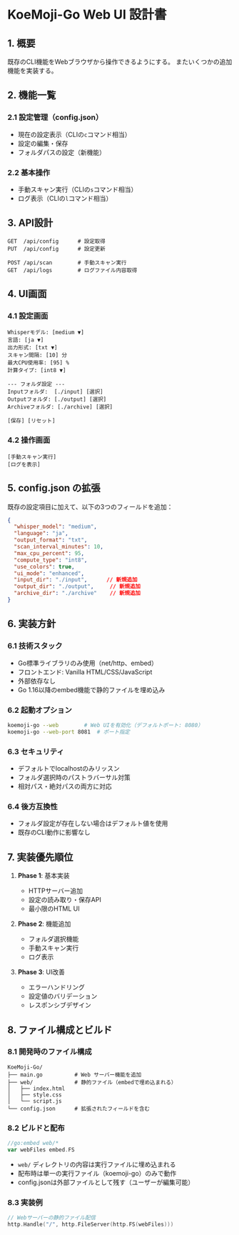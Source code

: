 # KoeMoji-Go Web UI 設計書

## 1. 概要
既存のCLI機能をWebブラウザから操作できるようにする。
またいくつかの追加機能を実装する。

## 2. 機能一覧

### 2.1 設定管理（config.json）
- 現在の設定表示（CLIの`c`コマンド相当）
- 設定の編集・保存
- フォルダパスの設定（新機能）

### 2.2 基本操作
- 手動スキャン実行（CLIの`s`コマンド相当）
- ログ表示（CLIの`l`コマンド相当）

## 3. API設計

```
GET  /api/config      # 設定取得
PUT  /api/config      # 設定更新

POST /api/scan        # 手動スキャン実行
GET  /api/logs        # ログファイル内容取得
```

## 4. UI画面

### 4.1 設定画面
```
Whisperモデル: [medium ▼]
言語: [ja ▼]
出力形式: [txt ▼]
スキャン間隔: [10] 分
最大CPU使用率: [95] %
計算タイプ: [int8 ▼]

--- フォルダ設定 ---
Inputフォルダ:  [./input] [選択]
Outputフォルダ: [./output] [選択]
Archiveフォルダ: [./archive] [選択]

[保存] [リセット]
```

### 4.2 操作画面
```
[手動スキャン実行]
[ログを表示]
```

## 5. config.json の拡張

既存の設定項目に加えて、以下の3つのフィールドを追加：

```json
{
  "whisper_model": "medium",
  "language": "ja",
  "output_format": "txt",
  "scan_interval_minutes": 10,
  "max_cpu_percent": 95,
  "compute_type": "int8",
  "use_colors": true,
  "ui_mode": "enhanced",
  "input_dir": "./input",      // 新規追加
  "output_dir": "./output",     // 新規追加
  "archive_dir": "./archive"    // 新規追加
}
```

## 6. 実装方針

### 6.1 技術スタック
- Go標準ライブラリのみ使用（net/http、embed）
- フロントエンド: Vanilla HTML/CSS/JavaScript
- 外部依存なし
- Go 1.16以降のembed機能で静的ファイルを埋め込み

### 6.2 起動オプション
```bash
koemoji-go --web        # Web UIを有効化（デフォルトポート: 8080）
koemoji-go --web-port 8081  # ポート指定
```

### 6.3 セキュリティ
- デフォルトでlocalhostのみリッスン
- フォルダ選択時のパストラバーサル対策
- 相対パス・絶対パスの両方に対応

### 6.4 後方互換性
- フォルダ設定が存在しない場合はデフォルト値を使用
- 既存のCLI動作に影響なし

## 7. 実装優先順位

1. **Phase 1**: 基本実装
   - HTTPサーバー追加
   - 設定の読み取り・保存API
   - 最小限のHTML UI

2. **Phase 2**: 機能追加
   - フォルダ選択機能
   - 手動スキャン実行
   - ログ表示

3. **Phase 3**: UI改善
   - エラーハンドリング
   - 設定値のバリデーション
   - レスポンシブデザイン

## 8. ファイル構成とビルド

### 8.1 開発時のファイル構成
```
KoeMoji-Go/
├── main.go          # Web サーバー機能を追加
├── web/             # 静的ファイル（embedで埋め込まれる）
│   ├── index.html
│   ├── style.css
│   └── script.js
└── config.json      # 拡張されたフィールドを含む
```

### 8.2 ビルドと配布
```go
//go:embed web/*
var webFiles embed.FS
```

- `web/` ディレクトリの内容は実行ファイルに埋め込まれる
- 配布時は単一の実行ファイル（koemoji-go）のみで動作
- config.jsonは外部ファイルとして残す（ユーザーが編集可能）

### 8.3 実装例
```go
// Webサーバーの静的ファイル配信
http.Handle("/", http.FileServer(http.FS(webFiles)))
```